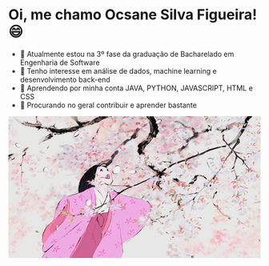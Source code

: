 # Oi, me chamo Ocsane Silva Figueira! 😄
- 🌸 Atualmente estou na 3º fase da graduação de Bacharelado em Engenharia de Software
- 🌸 Tenho interesse em análise de dados, machine learning e desenvolvimento back-end
- 🌸 Aprendendo por minha conta JAVA, PYTHON, JAVASCRIPT, HTML e CSS
- 🌸 Procurando no geral contribuir e aprender bastante

![](https://github.com/kittycatgirl/kittycatgirl/blob/main/tumblr_0c86dd88d8d9d4be0096aa8c4ce5dbf3_f8d57ca0_640.webp)
<!---
kittycatgirl/kittycatgirl is a ✨ special ✨ repository because its `README.md` (this file) appears on your GitHub profile.
You can click the Preview link to take a look at your changes.
--->
